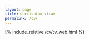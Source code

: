 ```yaml
---
layout: page
title: Curriculum Vitae
permalink: /cv/
---
```



{% include_relative /cv/cv_web.html %}
